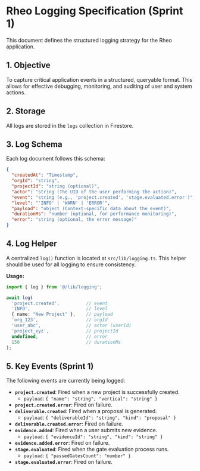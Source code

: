 # Rheo Logging Specification (Sprint 1)

This document defines the structured logging strategy for the Rheo application.

## 1. Objective

To capture critical application events in a structured, queryable format. This allows for effective debugging, monitoring, and auditing of user and system actions.

## 2. Storage

All logs are stored in the `logs` collection in Firestore.

## 3. Log Schema

Each log document follows this schema:

```json
{
  "createdAt": "Timestamp",
  "orgId": "string",
  "projectId": "string (optional)",
  "actor": "string (The UID of the user performing the action)",
  "event": "string (e.g., 'project.created', 'stage.evaluated.error')",
  "level": "'INFO' | 'WARN' | 'ERROR'",
  "payload": "object (Context-specific data about the event)",
  "durationMs": "number (optional, for performance monitoring)",
  "error": "string (optional, the error message)"
}
```

## 4. Log Helper

A centralized `log()` function is located at `src/lib/logging.ts`. This helper should be used for all logging to ensure consistency.

**Usage:**
```typescript
import { log } from '@/lib/logging';

await log(
  'project.created',          // event
  'INFO',                     // level
  { name: "New Project" },    // payload
  'org_123',                  // orgId
  'user_abc',                 // actor (userId)
  'project_xyz',              // projectId
  undefined,                  // error
  150                         // durationMs
);
```

## 5. Key Events (Sprint 1)

The following events are currently being logged:

- **`project.created`**: Fired when a new project is successfully created.
  - `payload`: `{ "name": "string", "vertical": "string" }`
- **`project.created.error`**: Fired on failure.
- **`deliverable.created`**: Fired when a proposal is generated.
  - `payload`: `{ "deliverableId": "string", "kind": "proposal" }`
- **`deliverable.created.error`**: Fired on failure.
- **`evidence.added`**: Fired when a user submits new evidence.
  - `payload`: `{ "evidenceId": "string", "kind": "string" }`
- **`evidence.added.error`**: Fired on failure.
- **`stage.evaluated`**: Fired when the gate evaluation process runs.
  - `payload`: `{ "passedGatesCount": "number" }`
- **`stage.evaluated.error`**: Fired on failure.

